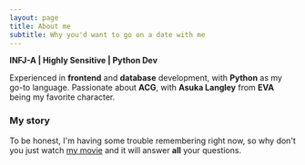 ```yaml
---
layout: page
title: About me
subtitle: Why you'd want to go on a date with me
---
```


**INFJ-A | Highly Sensitive | Python Dev**

Experienced in **frontend** and **database** development, with **Python** as my go-to language. 
Passionate about **ACG**, with **Asuka Langley** from **EVA** being my favorite character.


### My story

To be honest, I'm having some trouble remembering right now, so why don't you just watch [my movie](https://en.wikipedia.org/wiki/The_Princess_Bride_%28film%29) and it will answer **all** your questions.

